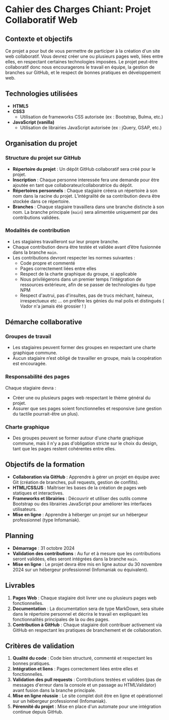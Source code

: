 # **Cahier des Charges Chiant: Projet Collaboratif Web**

## **Contexte et objectifs**

Ce projet a pour but de vous permettre de participer à la création d'un site web collaboratif. Vous devrez créer une ou plusieurs pages web, liées entre elles, en respectant certaines technologies imposées. Le projet peut-être collaboratif donc nous encouragerons le travail en équipe, la gestion de branches sur GitHub, et le respect de bonnes pratiques en développement web.

## **Technologies utilisées**

- **HTML5**
- **CSS3**
  - Utilisation de frameworks CSS autorisée (ex : Bootstrap, Bulma, etc.)
- **JavaScript (vanilla)**
  - Utilisation de librairies JavaScript autorisée (ex : jQuery, GSAP, etc.)

## **Organisation du projet**

### **Structure du projet sur GitHub**
- **Répertoire du projet** : Un dépôt GitHub collaboratif sera créé pour le projet.
- **Inscription** : Chaque personne interessée fera une demande pour être ajoutée en tant que collaborateur/collaboratrice du dépôt.
- **Répertoires personnels** : Chaque stagiaire créera un répertoire à son nom dans la racine du projet. L’intégralité de sa contribution devra être stockée dans ce répertoire.
- **Branches** : Chaque stagiaire travaillera dans une branche distincte à son nom. La branche principale (`main`) sera alimentée uniquement par des contributions validées.

### **Modalités de contribution**
- Les stagiaires travailleront sur leur propre branche.
- Chaque contribution devra être testée et validée avant d’être fusionnée dans la branche `main`.
- Les contributions devront respecter les normes suivantes :
  - Code propre et commenté
  - Pages correctement liées entre elles
  - Respect de la charte graphique du groupe, si applicable
  - Nous privilégerons dans un premier temps l'intégration de ressources extérieure, afin de se passer de technologies du type NPM
  - Respect d'autrui, pas d'insultes, pas de trucs méchant, haineux, irrespectueux etc ... on préfère les génies du mal polis et distingués ( Vador n'a jamais été grossier ! )

## **Démarche collaborative**

### **Groupes de travail**
- Les stagiaires peuvent former des groupes en respectant une charte graphique commune.
- Aucun stagiaire n’est obligé de travailler en groupe, mais la coopération est encouragée.

### **Responsabilité des pages**
Chaque stagiaire devra :
- Créer une ou plusieurs pages web respectant le thème général du projet.
- Assurer que ses pages soient fonctionnelles et responsive (une gestion du tactile pourrait-être un plus).

### **Charte graphique**
- Des groupes peuvent se former autour d'une charte graphique commune, mais il n'y a pas d'obligation stricte sur le choix du design, tant que les pages restent cohérentes entre elles.

## **Objectifs de la formation**

- **Collaboration via GitHub** : Apprendre à gérer un projet en équipe avec Git (création de branches, pull requests, gestion de conflits).
- **HTML/CSS/JS** : Maîtriser les bases de la création de pages web statiques et interactives.
- **Frameworks et librairies** : Découvrir et utiliser des outils comme Bootstrap ou des librairies JavaScript pour améliorer les interfaces utilisateurs.
- **Mise en ligne** : Apprendre à héberger un projet sur un hébergeur professionnel (type Infomaniak).

## **Planning**

- **Démarrage** : 31 octobre 2024
- **Validation des contributions** : Au fur et à mesure que les contributions seront validées, elles seront intégrées dans la branche `main`.
- **Mise en ligne** : Le projet devra être mis en ligne autour du 30 novembre 2024 sur un hébergeur professionnel (Infomaniak ou équivalent).

## **Livrables**

1. **Pages Web** : Chaque stagiaire doit livrer une ou plusieurs pages web fonctionnelles.
2. **Documentation** : La documentation sera de type MarkDown, sera située dans le répertoire personnel et décrira le travail en expliquant les fonctionnalités principales de la ou des pages.
3. **Contribution à GitHub** : Chaque stagiaire doit contribuer activement via GitHub en respectant les pratiques de branchement et de collaboration.

## **Critères de validation**

1. **Qualité du code** : Code bien structuré, commenté et respectant les bonnes pratiques.
2. **Intégration et liens** : Pages correctement liées entre elles et fonctionnelles.
3. **Validation des pull requests** : Contributions testées et validées (pas de messages d'erreur dans la console et un passage au HTMLValidator) avant fusion dans la branche principale.
4. **Mise en ligne réussie** : Le site complet doit être en ligne et opérationnel sur un hébergeur professionnel (Infomaniak).
5. **Pérennité du projet** : Mise en place d'un automate pour une intégration continue depuis GitHub.

